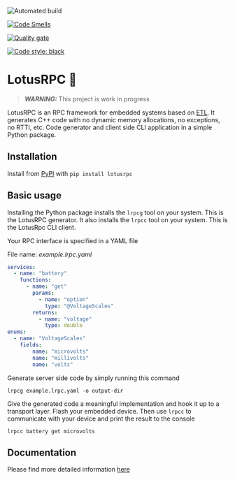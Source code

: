 ![Automated build](https://github.com/tzijnge/LotusRpc/actions/workflows/cmake.yml/badge.svg)

[![Code Smells](https://sonarcloud.io/api/project_badges/measure?project=tzijnge_LotusRpc&metric=code_smells)](https://sonarcloud.io/summary/new_code?id=tzijnge_LotusRpc)

[![Quality gate](https://sonarcloud.io/api/project_badges/quality_gate?project=tzijnge_LotusRpc)](https://sonarcloud.io/summary/new_code?id=tzijnge_LotusRpc)

[![Code style: black](https://img.shields.io/badge/code%20style-black-000000.svg)](https://github.com/psf/black)

# LotusRPC 🌼
> **_WARNING:_**  This project is work in progress

LotusRPC is an RPC framework for embedded systems based on [ETL](https://github.com/ETLCPP/etl). It generates C++ code with no dynamic memory allocations, no exceptions, no RTTI, etc. Code generator and client side CLI application in a simple Python package.

## Installation
Install from [PyPI](https://pypi.org/project/lotusrpc/) with ```pip install lotusrpc```

## Basic usage
Installing the Python package installs the `lrpcg` tool on your system. This is the LotusRPC generator. It also installs the `lrpcc` tool on your system. This is the LotusRpc CLI client.

Your RPC interface is specified in a YAML file

File name: _example.lrpc.yaml_
``` yaml
services:
  - name: "battery"
    functions:
      - name: "get"
        params:
          - name: "option"
            type: "@VoltageScales"
        returns:
          - name: "voltage"
            type: double
enums:
  - name: "VoltageScales"
    fields:
        name: "microvolts"
        name: "millivolts"
        name: "volts"
```

Generate server side code by simply running this command

```lrpcg example.lrpc.yaml -o output-dir```

Give the generated code a meaningful implementation and hook it up to a transport layer. Flash your embedded device. Then use `lrpcc` to communicate with your device and print the result to the console

```lrpcc battery get microvolts```

## Documentation
Please find more detailed information [here](https://tzijnge.github.io/LotusRpc/)
